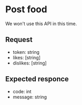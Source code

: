# Post food
We won't use this API in this time.

## Request
* token: string
* likes: [string]
* dislikes: [string]

## Expected responce
* code: int
* message: string